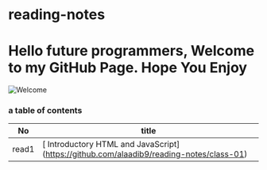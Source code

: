 # reading-notes

# Hello future programmers, Welcome to my GitHub Page. Hope You Enjoy
![Welcome](https://m.media-amazon.com/images/I/71YoFkNMKJL._AC_SL1500_.jpg)

### a table of contents

| No  | title  |   
|---|---|
| read1 |[ Introductory HTML and JavaScript] (https://github.com/alaadib9/reading-notes/class-01)|  
